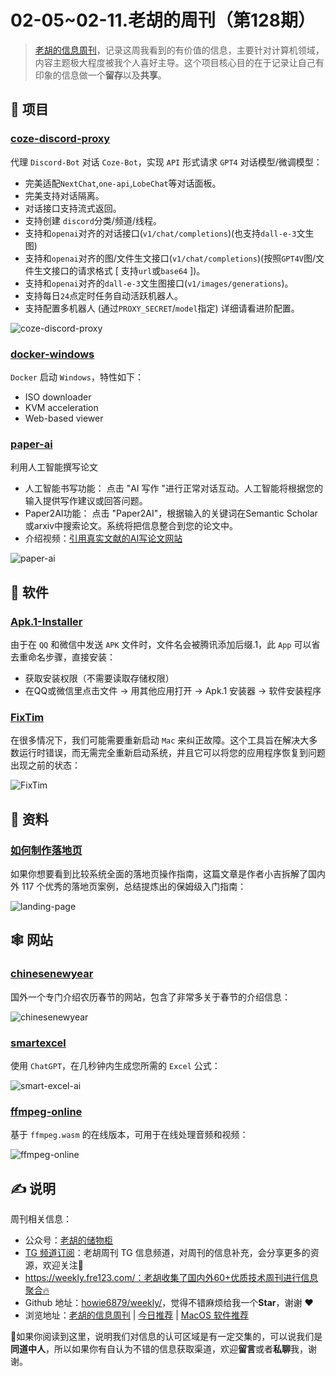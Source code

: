 # 02-05~02-11.老胡的周刊（第128期）

> [老胡的信息周刊](https://weekly.howie6879.com/)，记录这周我看到的有价值的信息，主要针对计算机领域，内容主题极大程度被我个人喜好主导。这个项目核心目的在于记录让自己有印象的信息做一个**留存**以及**共享**。

## 🎯 项目

### [coze-discord-proxy](https://github.com/deanxv/coze-discord-proxy)

代理 `Discord-Bot` 对话 `Coze-Bot`，实现 `API` 形式请求 `GPT4` 对话模型/微调模型：

- 完美适配`NextChat`,`one-api`,`LobeChat`等对话面板。
- 完美支持对话隔离。
- 对话接口支持流式返回。
- 支持创建 `discord`分类/频道/线程。
- 支持和`openai`对齐的对话接口(`v1/chat/completions`)(也支持`dall-e-3`文生图)
- 支持和`openai`对齐的图/文件生文接口(`v1/chat/completions`)(按照`GPT4V`图/文件生文接口的请求格式 \[ 支持`url`或`base64` \])。
- 支持和`openai`对齐的`dall-e-3`文生图接口(`v1/images/generations`)。
- 支持每日`24`点定时任务自动活跃机器人。
- 支持配置多机器人 (通过`PROXY_SECRET`/`model`指定) 详细请看进阶配置。

![coze-discord-proxy](https://images-1252557999.file.myqcloud.com/uPic/coze-discord-proxy.png)

### [docker-windows](https://github.com/dockur/windows)

`Docker` 启动 `Windows`，特性如下：

- ISO downloader
- KVM acceleration
- Web-based viewer

### [paper-ai](https://github.com/14790897/paper-ai)

利用人工智能撰写论文

- 人工智能书写功能： 点击 "AI 写作 "进行正常对话互动。人工智能将根据您的输入提供写作建议或回答问题。
- Paper2AI功能： 点击 "Paper2AI"，根据输入的关键词在Semantic Scholar或arxiv中搜索论文。系统将把信息整合到您的论文中。
- 介绍视频：[引用真实文献的AI写论文网站](https://www.bilibili.com/video/BV1Ya4y1k75V/)

![paper-ai](https://images-1252557999.file.myqcloud.com/uPic/paper-ai.png)

## 🤖 软件

### [Apk.1-Installer](https://github.com/Ium-Lab/Apk.1-Installer)

由于在 `QQ` 和微信中发送 `APK` 文件时，文件名会被腾讯添加后缀.1，此 `App` 可以省去重命名步骤，直接安装：

- 获取安装权限（不需要读取存储权限）
- 在QQ或微信里点击文件 → 用其他应用打开 → Apk.1 安装器 → 软件安装程序

### [FixTim](https://github.com/Lakr233/FixTim)

在很多情况下，我们可能需要重新启动 `Mac` 来纠正故障。这个工具旨在解决大多数运行时错误，而无需完全重新启动系统，并且它可以将您的应用程序恢复到问题出现之前的状态：

![FixTim](https://images-1252557999.file.myqcloud.com/uPic/FixTim.gif)

## 👀 资料

### [如何制作落地页](https://www.bmms.me/blog/landing-page)

如果你想要看到比较系统全面的落地页操作指南，这篇文章是作者小吉拆解了国内外 117 个优秀的落地页案例，总结提炼出的保姆级入门指南：

![landing-page](https://images-1252557999.file.myqcloud.com/uPic/landing-page.jpg)

## 🕸 网站

### [chinesenewyear](https://chinesenewyear.net/)

国外一个专门介绍农历春节的网站，包含了非常多关于春节的介绍信息：

![chinesenewyear](https://images-1252557999.file.myqcloud.com/uPic/chinesenewyear.jpg)

### [smartexcel](https://www.smartexcel.cc/)

使用 `ChatGPT`，在几秒钟内生成您所需的 `Excel` 公式：

![smart-excel-ai](https://images-1252557999.file.myqcloud.com/uPic/smart-excel-ai.jpg)

### [ffmpeg-online](https://ffmpeg-online.vercel.app/?inputOptions=-i&output=output.mp4&outputOptions=)

基于 `ffmpeg.wasm` 的在线版本，可用于在线处理音频和视频：

![ffmpeg-online](https://images-1252557999.file.myqcloud.com/uPic/ffmpeg-online.jpg)

## ✍️ 说明

周刊相关信息：

- 公众号：[老胡的储物柜](https://images-1252557999.file.myqcloud.com/uPic/ETIbMe.jpg)
- [TG 频道订阅](https://t.me/howie_weekly)：老胡周刊 TG 信息频道，对周刊的信息补充，会分享更多的资源，欢迎关注👏
- https://weekly.fre123.com/：老胡收集了国内外60+优质技术周刊进行信息聚合🔥
- Github 地址：[howie6879/weekly/](https://github.com/howie6879/weekly/)，觉得不错麻烦给我一个**Star**，谢谢 ❤️
- 浏览地址：[老胡的信息周刊](https://weekly.howie6879.com) | [今日推荐](https://weekly.howie6879.com/recommend/index.html) | [MacOS 软件推荐](https://weekly.howie6879.com/soft/mac.html)

🙌如果你阅读到这里，说明我们对信息的认可区域是有一定交集的，可以说我们是**同道中人**，所以如果你有自认为不错的信息获取渠道，欢迎**留言**或者**私聊**我，谢谢。
